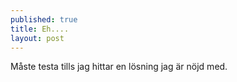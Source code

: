 ```yaml
---
published: true
title: Eh....
layout: post
---
```

Måste testa tills jag hittar en lösning jag är nöjd med.